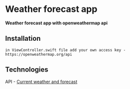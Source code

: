 # Weather forecast app

**Weather forecast app with openweathermap api**

## Installation

```
in ViewController.swift file add your own access key - https://openweathermap.org/api
```

## Technologies
API - [Current weather and forecast](https://openweathermap.org/api)<br/>

